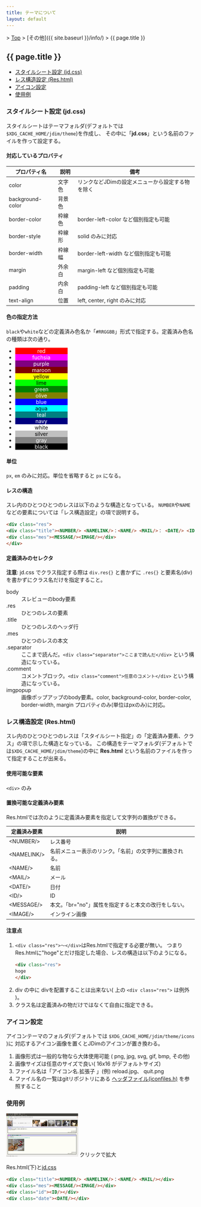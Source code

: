 ```yaml
---
title: テーマについて
layout: default
---
```


&gt; [Top](../) &gt; [その他]({{ site.baseurl }}/info/) &gt; {{ page.title }}

## {{ page.title }}

- [スタイルシート設定 (jd.css)](#stylesheet)
- [レス構造設定 (Res.html)](#reshtml)
- [アイコン設定](#icons)
- [使用例](#example)


<a name="stylesheet"></a>
### スタイルシート設定 (jd.css)
スタイルシートはテーマフォルダ(デフォルトでは`$XDG_CACHE_HOME/jdim/theme`)を作成し、
その中に「**jd.css**」という名前のファイルを作って設定する。

#### 対応しているプロバティ

| プロパティ名 | 説明 | 備考 |
| --- | --- | --- |
| color | 文字色 | リンクなどJDimの設定メニューから設定する物を除く |
| background-color | 背景色 | |
| border-color | 枠線色 | border-left-color など個別指定も可能 |
| border-style | 枠線形 | solid のみに対応 |
| border-width | 枠線幅 | border-left-width など個別指定も可能 |
| margin | 外余白 | margin-left など個別指定も可能 |
| padding | 内余白 | padding-left など個別指定も可能  |
| text-align | 位置 | left, center, right のみに対応 |

#### 色の指定方法
`black`や`white`などの定義済み色名か「`#RRGGBB`」形式で指定する。定義済み色名の種類は次の通り。

<style>.box { display: block; text-align: center; width: 10em; }</style>

- <span class="box" style="color: white; background: red;">red</span>
- <span class="box" style="color: white; background: fuchsia;">fuchsia</span>
- <span class="box" style="color: white; background: purple;">purple</span>
- <span class="box" style="color: white; background: maroon;">maroon</span>
- <span class="box" style="color: black; background: yellow;">yellow</span>
- <span class="box" style="color: black; background: lime;">lime</span>
- <span class="box" style="color: white; background: green;">green</span>
- <span class="box" style="color: white; background: olive;">olive</span>
- <span class="box" style="color: white; background: blue;">blue</span>
- <span class="box" style="color: black; background: aqua;">aqua</span>
- <span class="box" style="color: white; background: teal;">teal</span>
- <span class="box" style="color: white; background: navy;">navy</span>
- <span class="box" style="color: black; background: white;">white</span>
- <span class="box" style="color: black; background: silver;">silver</span>
- <span class="box" style="color: white; background: gray;">gray</span>
- <span class="box" style="color: white; background: black;">black</span>

#### 単位
`px`, `em` のみに対応。単位を省略すると `px` になる。

#### レスの構造
スレ内のひとつひとつのレスは以下のような構造となっている。
`NUMBER`や`NAME`などの要素については「レス構造設定」の項で説明する。

```html
<div class="res">
<div class="title"><NUMBER/> <NAMELINK/>：<NAME/> <MAIL/>： <DATE/> <ID/></div>
<div class="mes"><MESSAGE/><IMAGE/></div>
</div>
```

#### 定義済みのセレクタ
**注意**: jd.css でクラス指定する際は `div.res{}` と書かずに `.res{}`
と要素名(div)を書かずにクラス名だけを指定すること。

<dl>
  <dt>body</dt>
  <dd>スレビューのbody要素</dd>
  <dt>.res</dt>
  <dd>ひとつのレスの要素</dd>
  <dt>.title</dt>
  <dd>ひとつのレスのヘッダ行</dd>
  <dt>.mes</dt>
  <dd>ひとつのレスの本文</dd>
  <dt>.separator</dt>
  <dd>ここまで読んだ。<code>&lt;div class=&quot;separator&quot;&gt;ここまで読んだ&lt;/div&gt;</code>
    という構造になっている。</dd>
  <dt>.comment</dt>
  <dd>コメントブロック。<code>&lt;div class=&quot;comment&quot;&gt;任意のコメント&lt;/div&gt;</code>
    という構造になっている。</dd>
  <dt>imgpopup</dt>
  <dd>画像ポップアップのbody要素。color, background-color, border-color, border-width, margin
    プロバティのみ(単位はpxのみ)に対応。</dd>
</dl>


<a name="reshtml"></a>
### レス構造設定 (Res.html)
スレ内のひとつひとつのレスは「スタイルシート指定」の「定義済み要素、クラス」の項で示した構造となっている。
この構造をテーマフォルダ(デフォルトでは`$XDG_CACHE_HOME/jdim/theme`)の中に
**Res.html** という名前のファイルを作って指定することが出来る。

#### 使用可能な要素
`<div>` のみ

#### 置換可能な定義済み要素
Res.htmlでは次のように定義済み要素を指定して文字列の置換ができる。

| 定義済み要素 | 説明 |
| --- | --- |
| &lt;NUMBER/&gt; | レス番号 |
| &lt;NAMELINK/&gt; | 名前メニュー表示のリンク。「名前」の文字列に置換される。 |
| &lt;NAME/&gt; | 名前 |
| &lt;MAIL/&gt; | メール |
| &lt;DATE/&gt; | 日付 |
| &lt;ID/&gt; | ID |
| &lt;MESSAGE/&gt; | 本文。「br=&quot;no&quot;」属性を指定すると本文の改行をしない。 |
| &lt;IMAGE/&gt; | インライン画像 |

#### 注意点

1. `<div class="res">〜</div>`はRes.htmlで指定する必要が無い。
   つまり Res.htmlに&quot;hoge&quot;とだけ指定した場合、レスの構造は以下のようになる。
   ```html
   <div class="res">
   hoge
   </div>
   ```
2. div の中に divを配置することは出来ない( 上の `<div class="res">` は例外 )。
3.  クラス名は定義済みの物だけではなくて自由に指定できる。


<a name="icons"></a>
### アイコン設定
アイコンテーマのフォルダ(デフォルトでは `$XDG_CACHE_HOME/jdim/theme/icons` )に
対応するアイコン画像を置くとJDimのアイコンが置き換わる。

1. 画像形式は一般的な物なら大体使用可能 ( png, jpg, svg, gif, bmp, その他)
2. 画像サイズは任意のサイズで良い( 16x16 がデフォルトサイズ)
3. ファイル名は「アイコン名.拡張子 」(例) reload.jpg、 quit.png
4. ファイル名の一覧はgitリポジトリにある [ヘッダファイル(iconfiles.h)][iconfiles] を参照すること


<a name="example"></a>
### 使用例
[![スキンサンプル][skin_sample_thumb]][skin_sample]
クリックで拡大

Res.html(下)と[jd.css][jdcss]

```html
<div class="title"><NUMBER/> <NAMELINK/>：<NAME/> <MAIL/></div>
<div class="mes"><MESSAGE/><IMAGE/></div>
<div class="id"><ID/></div>
<div class="date"><DATE/></div>
```


[iconfiles]: https://github.com/JDimproved/JDim/blob/master/src/icons/iconfiles.h "JDim/iconfiles.h at master"

<!-- 相対URLで GitHub Pages と GitHub.com 両方に対応する -->
[skin_sample_thumb]: ../assets/skin_sample_thumb.png
[skin_sample]: ../assets/skin_sample.png "サンプルのスクリーンショット"
[jdcss]: ../assets/jd.css "サンプルのcss"
